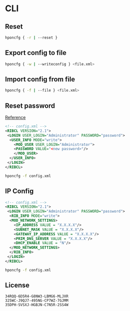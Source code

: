 # CLI

## Reset

```bash
hponcfg { -r | --reset }
```

## Export config to file

```bash
hponcfg { -w | --writeconfig } <file.xml>
```

## Import config from file

```bash
hponcfg { -f | --file } <file.xml>
```

## Reset password

[Reference](https://support.hpe.com/hpsc/doc/public/display?docId=emr_na-c03720020)

```xml
<!-- config.xml -->
<RIBCL VERSION="2.1">
 <LOGIN USER_LOGIN="Administrator" PASSWORD="password">
  <USER_INFO MODE="write">
    <MOD_USER USER_LOGIN="Administrator">
    <PASSWORD VALUE="<new password>"/>
    </MOD_USER>
  </USER_INFO>
 </LOGIN>
</RIBCL>
```

```bash
hponcfg -f config.xml
```

## IP Config

```xml
<!-- config.xml -->
<RIBCL VERSION="2.1">
 <LOGIN USER_LOGIN="Administrator" PASSWORD="password">
  <RIB_INFO MODE="write">
  <MOD_NETWORK_SETTINGS>
    <IP_ADDRESS VALUE = "X.X.X.X"/>
    <SUBNET_MASK VALUE = "X.X.X.X"/>
    <GATEWAY_IP_ADDRESS VALUE = "X.X.X.X"/>
    <PRIM_DNS_SERVER VALUE = "X.X.X.X"/>
    <DHCP_ENABLE VALUE = "N"/>
  </MOD_NETWORK_SETTINGS>
  </RIB_INFO>
 </LOGIN>
</RIBCL>
```

```bash
hponcfg -f config.xml
```

## License

```
34RQQ-6D5R4-G8NW3-LBMG6-MLJXR
325WC-J9QJ7-495NG-CP7WZ-7GJMM
35DPH-SVSXJ-HGBJN-C7N5R-2SS4W
```

